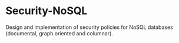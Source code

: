 # Security-NoSQL
Design and implementation of security policies for NoSQL databases (documental, graph oriented and columnar).
